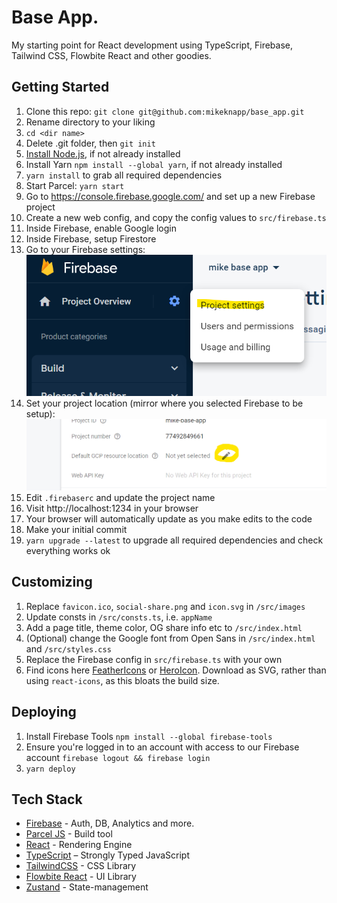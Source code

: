 # Base App.

My starting point for React development using TypeScript, Firebase, Tailwind CSS, Flowbite React and other goodies.

## Getting Started

1. Clone this repo: `git clone git@github.com:mikeknapp/base_app.git`
2. Rename directory to your liking
3. `cd <dir name>`
4. Delete .git folder, then `git init`
5. [Install Node.js](https://nodejs.org/en/download), if not already installed
6. Install Yarn `npm install --global yarn`, if not already installed
7. `yarn install` to grab all required dependencies
8. Start Parcel: `yarn start`
9. Go to https://console.firebase.google.com/ and set up a new Firebase project
10. Create a new web config, and copy the config values to `src/firebase.ts`
11. Inside Firebase, enable Google login
12. Inside Firebase, setup Firestore
13. Go to your Firebase settings:
    ![Firebase settings](./docs/project-settings.png "Project Settings")
14. Set your project location (mirror where you selected Firebase to be setup):
    ![Firebase project location](./docs/project-location.png "Project Location")
15. Edit `.firebaserc` and update the project name
16. Visit http://localhost:1234 in your browser
17. Your browser will automatically update as you make edits to the code
18. Make your initial commit
19. `yarn upgrade --latest` to upgrade all required dependencies and check everything works ok

## Customizing

1. Replace `favicon.ico`, `social-share.png` and `icon.svg` in `/src/images`
2. Update consts in `/src/consts.ts`, i.e. `appName`
3. Add a page title, theme color, OG share info etc to `/src/index.html`
4. (Optional) change the Google font from Open Sans in `/src/index.html` and `/src/styles.css`
5. Replace the Firebase config in `src/firebase.ts` with your own
6. Find icons here [FeatherIcons](https://feathericons.com/) or [HeroIcon](https://heroicons.com/). Download as SVG, rather than using `react-icons`, as this bloats the build size.

## Deploying

1. Install Firebase Tools `npm install --global firebase-tools`
2. Ensure you're logged in to an account with access to our Firebase account `firebase logout && firebase login`
3. `yarn deploy`

## Tech Stack

- [Firebase](https://www.firebase.com) - Auth, DB, Analytics and more.
- [Parcel JS](https://parceljs.org/) - Build tool
- [React](https://react.dev/) - Rendering Engine
- [TypeScript](https://www.typescriptlang.org/) – Strongly Typed JavaScript
- [TailwindCSS](https://tailwindcss.com/) - CSS Library
- [Flowbite React](https://flowbite-react.com/) - UI Library
- [Zustand](https://github.com/pmndrs/zustand) - State-management
